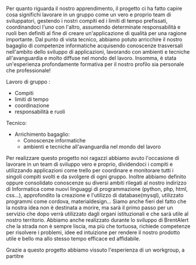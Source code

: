 Per quanto riguarda il nostro apprendimento, il progetto ci ha fatto capire cosa significhi lavorare
in un gruppo come un vero e proprio team di sviluppatori, gestendo i nostri compiti ed i limiti di tempo 
prefissati, coordinandoci l'uno con l'altro, assumendo determinate responsabilità e ruoli ben definiti al fine di creare un'applicazione di qualità per una ragione importante. Dal punto di vista tecnico, abbiamo potuto arricchire il nostro bagaglio di competenze informatiche acquisendo conoscenze trasversali nell'ambito dello sviluppo di applicazioni, lavorando con ambienti e tecniche all'avanguardia e molto diffuse nel mondo del lavoro. Insomma, è stata un'esperienza profondamente formativa per il nostro profilo sia personale che professionale!

Lavoro di gruppo :
- Compiti
- limiti di tempo
- coordinazione
- responsabilità e ruoli

Tecnico:
- Arrichimento bagaglio: 	
	- Conoscenze informatiche
	- ambienti e tecniche all'avanguardia nel mondo del lavoro




Per realizzare questo progetto noi ragazzi abbiamo avuto l'occasione di lavorare in un team di sviluppo vero e proprio, dividendoci i compiti e utilizzando applicazioni come trello per coordinare e monitorare tutti i singoli compiti svolti e da svolgere di ogni gruppo.
Inoltre abbiamo definito oppure consolidato conoscenze su diversi ambiti rilegati al nostro indirizzo di Informatica come nuovi linguaggi di programmazione (python, php, html, css...), approfondito la creazione e l'utilizzo di database(mysql), utilizzato programmi come cordova, materialdesign...
Siamo anche fieri del fatto che la nostra idea non è destinata a morire, ma sarà il primo passo per un servizio che dopo verrà utilizzato dagli organi istituzionali e che sarà utile al nostro territorio.
Abbiamo anche realizzato durante lo sviluppo di BrentAlert che la strada non è sempre liscia, ma più che tortuosa, richiede competenze per risolvere i problemi, idee ed intuizione per rendere il nostro prodotto utile e bello ma allo stesso tempo efficace ed affidabile.

Grazie a questo progetto abbiamo vissuto l'esperienza di un workgroup, a partitre
<!--stackedit_data:
eyJoaXN0b3J5IjpbLTExNzMyMTY1MTYsLTIwODg3NDY2MTJdfQ
==
-->
